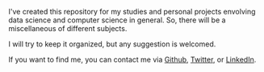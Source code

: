 I've created this repository for my studies and personal projects envolving data science and computer science in general. So, there will be a miscellaneous of different subjects.

I will try to keep it organized, but any suggestion is welcomed.

If you want to find me, you can contact me via [Github](https://github.com/guipinheiro), [Twitter](https://twitter.com/gmpinheiro10), or [LinkedIn](https://www.linkedin.com/in/guilherme-de-melo-pinheiro-65255346/).
